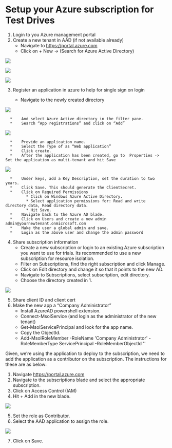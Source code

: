 # Setup your Azure subscription for Test Drives

1.	Login to you Azure management portal
2.	Create a new tenant in AAD (if not available already)
      *    Navigate to https://portal.azure.com
      *    Click on + New ->  (Search for Azure Active Directory)

![](https://github.com/Azure/AzureTestDrive/blob/master/AzureTestDriveImages/SetupSub1.jpg)

![](https://github.com/Azure/AzureTestDrive/blob/master/AzureTestDriveImages/SetupSub2.jpg)

![](https://github.com/Azure/AzureTestDrive/blob/master/AzureTestDriveImages/SetupSub3.jpg)

3. 	Register an application in azure to help for single sign on login

      *    Navigate to the newly created directory

![](https://github.com/Azure/AzureTestDrive/blob/master/AzureTestDriveImages/SetupSub4.jpg)

      *    And select Azure Active directory in the filter pane.
      *    Search “App registrations” and click on “Add”

![](https://github.com/Azure/AzureTestDrive/blob/master/AzureTestDriveImages/SetupSub5.jpg)

      *    Provide an application name.
      *    Select the Type of as “Web application”
      *    Click create.
      *    After the application has been created, go to  Properties -> Set the application as multi-tenant and hit Save

![](https://github.com/Azure/AzureTestDrive/blob/master/AzureTestDriveImages/SetupSub6.jpg)

      *    Under keys, add a Key Description, set the duration to two years.
      *    Click Save. This should generate the ClientSecret. 
      *    Click on Required Permissions
             * Click on Windows Azure Active Directory.
             * Select application permissions for: Read and write directory data, Read directory data.
             * Hit Save.
      *    Navigate back to the Azure AD blade.
      *    Click on Users and create a new admin admin@yournewtenant.onmicrosoft.com 
      *    Make the user a global admin and save.
      *    Login as the above user and change the admin password
4.	Share subscription information 
      *    Create a new subscription or login to an existing Azure subscription you want to use for trials. Its recommended to use a new subscription for resource isolation.
      *    Filter on Subscriptions, find the right subscription and click Manage.
      *    Click on Edit directory and change it so that it points to the new AD.
      *    Navigate to Subscriptions, select subscription, edit directory.
      *    Choose the directory created in 1.

![](https://github.com/Azure/AzureTestDrive/blob/master/AzureTestDriveImages/SetupSub7.jpg)

5.	Share client ID and client cert 
6.	Make the new app a “Company Administrator”
      *    Install AzureAD powershell extension.
      *    Connect-MsolService (and login as the administrator of the new tenant)
      *    Get-MsolServicePrincipal and look for the app name.
      *    Copy the ObjectId.
      *    Add-MsolRoleMember -RoleName 'Company Administrator' -RoleMemberType ServicePrincipal -RoleMemberObjectId '<ObjectId>'

Given, we’re using the application to deploy to the subscription, we need to add the application as a contributor on the subscription. The instructions for these are as below:
1.	Navigate https://portal.azure.com
2.	Navigate to the subscriptions blade and select the appropriate subscription.
3.	Click on Access Control (IAM)
4.	Hit + Add in the new blade.

![](https://github.com/Azure/AzureTestDrive/blob/master/AzureTestDriveImages/SetupSub8.jpg)

5.	Set the role as Contributor.
6.	Select the AAD application to assign the role. 

![](https://github.com/Azure/AzureTestDrive/blob/master/AzureTestDriveImages/SetupSub9.jpg)

7.	Click on Save.

